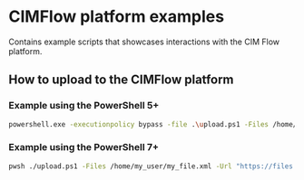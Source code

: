 # CIMFlow platform examples

Contains example scripts that showcases interactions with the CIM Flow platform.

## How to upload to the CIMFlow platform

### Example using the PowerShell 5+

```sh
powershell.exe -executionpolicy bypass -file .\upload.ps1 -Files /home/my_user/my_file.xml -Url "https://files.customer_name.cimflow.net/input" -Username "my_username" -Password "mypassword"
```

### Example using the PowerShell 7+

```sh
pwsh ./upload.ps1 -Files /home/my_user/my_file.xml -Url "https://files.customer_name.cimflow.net/input" -Username "my_username" -Password "mypassword"
```
